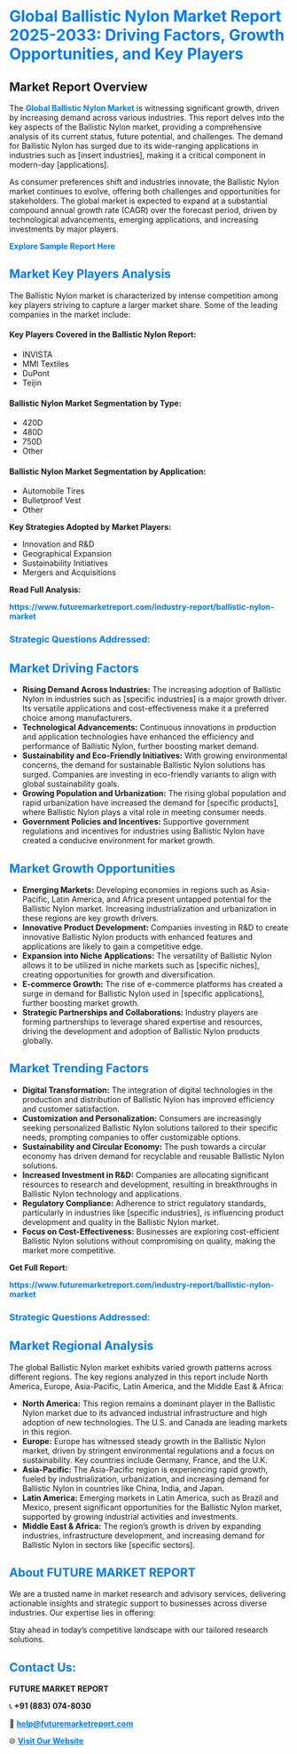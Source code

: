 <h1 style="color: #007BFF;">Global Ballistic Nylon Market Report 2025-2033: Driving Factors, Growth Opportunities, and Key Players</h1>

<section id="overview">
<h2>Market Report Overview</h2>
<p>The <a href="https://www.futuremarketreport.com/industry-report/ballistic-nylon-market" style="color: #007BFF; text-decoration: none;"><strong>Global Ballistic Nylon Market</strong></a> is witnessing significant growth, driven by increasing demand across various industries. This report delves into the key aspects of the Ballistic Nylon market, providing a comprehensive analysis of its current status, future potential, and challenges. The demand for Ballistic Nylon has surged due to its wide-ranging applications in industries such as [insert industries], making it a critical component in modern-day [applications].</p>
<p>As consumer preferences shift and industries innovate, the Ballistic Nylon market continues to evolve, offering both challenges and opportunities for stakeholders. The global market is expected to expand at a substantial compound annual growth rate (CAGR) over the forecast period, driven by technological advancements, emerging applications, and increasing investments by major players.</p>
</section>

<section id="overview">
<p><a href="https://www.futuremarketreport.com/request-sample/reportId=115061" style="color: #007BFF; text-decoration: none;"><strong>Explore Sample Report Here</strong></a></p>
</section>

<section id="key-players">
<h2 style="color: #007BFF;">Market Key Players Analysis</h2>
<p>The Ballistic Nylon market is characterized by intense competition among key players striving to capture a larger market share. Some of the leading companies in the market include:</p>
<h4>Key Players Covered in the Ballistic Nylon Report:</h4>
<ul><li>INVISTA</li><li>MMI Textiles</li><li>DuPont</li><li>Teijin</li></ul>
<h4>Ballistic Nylon Market Segmentation by Type:</h4>
<ul><li>420D</li><li>480D</li><li>750D</li><li>Other</li></ul>

<h4>Ballistic Nylon Market Segmentation by Application:</h4>
<ul><li>Automobile Tires</li><li>Bulletproof Vest</li><li>Other</li></ul>
<p><strong>Key Strategies Adopted by Market Players:</strong></p>
<ul>
<li>Innovation and R&D</li>
<li>Geographical Expansion</li>
<li>Sustainability Initiatives</li>
<li>Mergers and Acquisitions</li>
</ul>
</section>

<section>
<p><strong>Read Full Analysis: </strong></p><a href="https://www.futuremarketreport.com/industry-report/ballistic-nylon-market" style="color: #007BFF; text-decoration: none;"><strong>https://www.futuremarketreport.com/industry-report/ballistic-nylon-market</strong></a>
<h3 style="color: #007BFF;">Strategic Questions Addressed:</h3>
</section>

<section id="driving-factors">
<h2 style="color: #007BFF;">Market Driving Factors</h2>
<ul>
<li><strong>Rising Demand Across Industries:</strong> The increasing adoption of Ballistic Nylon in industries such as [specific industries] is a major growth driver. Its versatile applications and cost-effectiveness make it a preferred choice among manufacturers.</li>
<li><strong>Technological Advancements:</strong> Continuous innovations in production and application technologies have enhanced the efficiency and performance of Ballistic Nylon, further boosting market demand.</li>
<li><strong>Sustainability and Eco-Friendly Initiatives:</strong> With growing environmental concerns, the demand for sustainable Ballistic Nylon solutions has surged. Companies are investing in eco-friendly variants to align with global sustainability goals.</li>
<li><strong>Growing Population and Urbanization:</strong> The rising global population and rapid urbanization have increased the demand for [specific products], where Ballistic Nylon plays a vital role in meeting consumer needs.</li>
<li><strong>Government Policies and Incentives:</strong> Supportive government regulations and incentives for industries using Ballistic Nylon have created a conducive environment for market growth.</li>
</ul>
</section>

<section id="growth-opportunities">
<h2 style="color: #007BFF;">Market Growth Opportunities</h2>
<ul>
<li><strong>Emerging Markets:</strong> Developing economies in regions such as Asia-Pacific, Latin America, and Africa present untapped potential for the Ballistic Nylon market. Increasing industrialization and urbanization in these regions are key growth drivers.</li>
<li><strong>Innovative Product Development:</strong> Companies investing in R&D to create innovative Ballistic Nylon products with enhanced features and applications are likely to gain a competitive edge.</li>
<li><strong>Expansion into Niche Applications:</strong> The versatility of Ballistic Nylon allows it to be utilized in niche markets such as [specific niches], creating opportunities for growth and diversification.</li>
<li><strong>E-commerce Growth:</strong> The rise of e-commerce platforms has created a surge in demand for Ballistic Nylon used in [specific applications], further boosting market growth.</li>
<li><strong>Strategic Partnerships and Collaborations:</strong> Industry players are forming partnerships to leverage shared expertise and resources, driving the development and adoption of Ballistic Nylon products globally.</li>
</ul>
</section>

<section id="trending-factors">
<h2 style="color: #007BFF;">Market Trending Factors</h2>
<ul>
<li><strong>Digital Transformation:</strong> The integration of digital technologies in the production and distribution of Ballistic Nylon has improved efficiency and customer satisfaction.</li>
<li><strong>Customization and Personalization:</strong> Consumers are increasingly seeking personalized Ballistic Nylon solutions tailored to their specific needs, prompting companies to offer customizable options.</li>
<li><strong>Sustainability and Circular Economy:</strong> The push towards a circular economy has driven demand for recyclable and reusable Ballistic Nylon solutions.</li>
<li><strong>Increased Investment in R&D:</strong> Companies are allocating significant resources to research and development, resulting in breakthroughs in Ballistic Nylon technology and applications.</li>
<li><strong>Regulatory Compliance:</strong> Adherence to strict regulatory standards, particularly in industries like [specific industries], is influencing product development and quality in the Ballistic Nylon market.</li>
<li><strong>Focus on Cost-Effectiveness:</strong> Businesses are exploring cost-efficient Ballistic Nylon solutions without compromising on quality, making the market more competitive.</li>
</ul>
</section>

<section>
<p><strong>Get Full Report: </strong></p><a href="https://www.futuremarketreport.com/industry-report/ballistic-nylon-market" style="color: #007BFF; text-decoration: none;"><strong>https://www.futuremarketreport.com/industry-report/ballistic-nylon-market</strong></a>
<h3 style="color: #007BFF;">Strategic Questions Addressed:</h3>
</section>


<section id="regional-analysis">
<h2 style="color: #007BFF;">Market Regional Analysis</h2>
<p>The global Ballistic Nylon market exhibits varied growth patterns across different regions. The key regions analyzed in this report include North America, Europe, Asia-Pacific, Latin America, and the Middle East & Africa:</p>
<ul>
<li><strong>North America:</strong> This region remains a dominant player in the Ballistic Nylon market due to its advanced industrial infrastructure and high adoption of new technologies. The U.S. and Canada are leading markets in this region.</li>
<li><strong>Europe:</strong> Europe has witnessed steady growth in the Ballistic Nylon market, driven by stringent environmental regulations and a focus on sustainability. Key countries include Germany, France, and the U.K.</li>
<li><strong>Asia-Pacific:</strong> The Asia-Pacific region is experiencing rapid growth, fueled by industrialization, urbanization, and increasing demand for Ballistic Nylon in countries like China, India, and Japan.</li>
<li><strong>Latin America:</strong> Emerging markets in Latin America, such as Brazil and Mexico, present significant opportunities for the Ballistic Nylon market, supported by growing industrial activities and investments.</li>
<li><strong>Middle East & Africa:</strong> The region’s growth is driven by expanding industries, infrastructure development, and increasing demand for Ballistic Nylon in sectors like [specific sectors].</li>
</ul>
</section>

<footer>
<h2 style="color: #007BFF;">About FUTURE MARKET REPORT</h2>
<p>We are a trusted name in market research and advisory services, delivering actionable insights and strategic support to businesses across diverse industries. Our expertise lies in offering:</p>

<p>Stay ahead in today’s competitive landscape with our tailored research solutions.</p>

<h2 style="color: #007BFF;">Contact Us:</h2>
<p><strong>FUTURE MARKET REPORT</strong></p>
<p>📞 <strong>+91 (883) 074-8030</strong></p>
<p>📧 <strong><a href="mailto:help@futuremarketreport.com" style="color: #007BFF;">help@futuremarketreport.com</a></strong></p>
<p>🌐 <strong><a href="https://www.futuremarketreport.com/" style="color: #007BFF;">Visit Our Website</a></strong></p>
</footer>